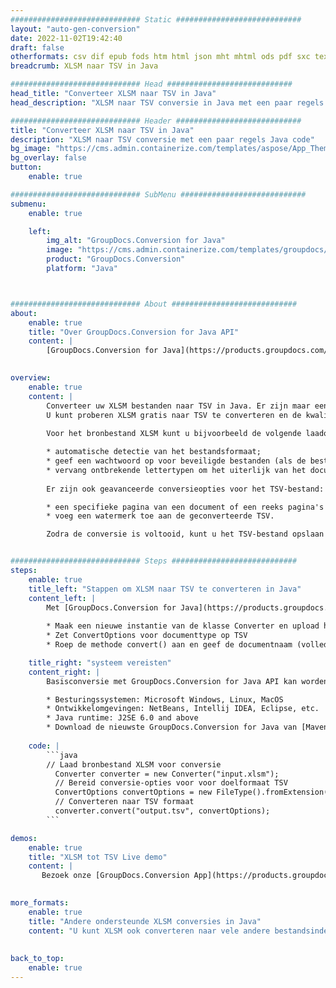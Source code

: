 ```yaml
---
############################# Static ############################
layout: "auto-gen-conversion"
date: 2022-11-02T19:42:40
draft: false
otherformats: csv dif epub fods htm html json mht mhtml ods pdf sxc tex tsv xlam xls xlsb xlsm xlsx xlt xltm xltx xml xps
breadcrumb: XLSM naar TSV in Java

############################# Head ############################
head_title: "Converteer XLSM naar TSV in Java"
head_description: "XLSM naar TSV conversie in Java met een paar regels code. Converteer meer dan 160 bestandsindelingen met de GroupDocs-documentconversie-API voor Java"

############################# Header ############################
title: "Converteer XLSM naar TSV in Java"
description: "XLSM naar TSV conversie met een paar regels Java code"
bg_image: "https://cms.admin.containerize.com/templates/aspose/App_Themes/V3/images/bg/header1.png"
bg_overlay: false
button:
    enable: true

############################# SubMenu ############################
submenu:
    enable: true

    left:
        img_alt: "GroupDocs.Conversion for Java"
        image: "https://cms.admin.containerize.com/templates/groupdocs/images/product-logos/90x90-noborder/groupdocs-conversion-java.png"
        product: "GroupDocs.Conversion"
        platform: "Java"



############################# About ############################
about:
    enable: true
    title: "Over GroupDocs.Conversion for Java API"
    content: |
        [GroupDocs.Conversion for Java](https://products.groupdocs.com/conversion/java/) is een geavanceerde conversie-API voor bestandsindelingen voor het converteren tussen populaire afbeeldings- en documentindelingen zoals Microsoft Office, OpenDocument, PDF, HTML, e-mail, CAD. en nog veel meer met slechts een paar regels code. De native API detecteert automatisch de formaten van de originele documenten en biedt veel opties voor het aanpassen van de geconverteerde documenten. Naast de functie om informatie uit een document te extraheren, ondersteunt het standaard ook het cachen van de conversieresultaten naar de lokale schijf. Elk type cacheopslag kan echter worden ondersteund door de juiste interfaces te implementeren - Amazon S3, Dropbox, Google Drive, Windows Azure, Reddis of andere.
    

overview:
    enable: true
    content: |
        Converteer uw XLSM bestanden naar TSV in Java. Er zijn maar een paar regels Java code nodig op elk platform naar keuze, zoals Windows, Linux, macOS.
        U kunt proberen XLSM gratis naar TSV te converteren en de kwaliteit van de conversieresultaten te evalueren. Naast eenvoudige scripts voor bestandsconversie, kunt u meer geavanceerde opties proberen voor het laden van het XLSM-bronbestand en het opslaan van de TSV-uitvoer. 
        
        Voor het bronbestand XLSM kunt u bijvoorbeeld de volgende laadopties gebruiken:

        * automatische detectie van het bestandsformaat;
        * geef een wachtwoord op voor beveiligde bestanden (als de bestandsindeling dit ondersteunt);
        * vervang ontbrekende lettertypen om het uiterlijk van het document te behouden.
        
        Er zijn ook geavanceerde conversieopties voor het TSV-bestand:

        * een specifieke pagina van een document of een reeks pagina's converteren;
        * voeg een watermerk toe aan de geconverteerde TSV.

        Zodra de conversie is voltooid, kunt u het TSV-bestand opslaan in uw lokale bestandspad of in opslag van derden, zoals FTP, Amazon S3, Google Drive, Dropbox enz. Let op - om XLSM te converteren tot TSV, hoeft u geen extra software te installeren, zoals MS Office, Open Office, Adobe Acrobat Reader etc.


############################# Steps ############################
steps:
    enable: true
    title_left: "Stappen om XLSM naar TSV te converteren in Java"
    content_left: |
        Met [GroupDocs.Conversion for Java](https://products.groupdocs.com/conversion/java/) kunnen ontwikkelaars het XLSM-bestand eenvoudig converteren naar TSV met een paar regels code.
        
        * Maak een nieuwe instantie van de klasse Converter en upload het bestand XLSM met het volledige pad
        * Zet ConvertOptions voor documenttype op TSV
        * Roep de methode convert() aan en geef de documentnaam (volledig pad) en formaat (TSV) door als parameter

    title_right: "systeem vereisten"
    content_right: |
        Basisconversie met GroupDocs.Conversion for Java API kan worden gedaan met slechts een paar regels code. Onze API's worden ondersteund op alle belangrijke platforms en besturingssystemen. Voordat u de onderstaande code uitvoert, moet u ervoor zorgen dat de volgende vereisten op uw systeem zijn geïnstalleerd.

        * Besturingssystemen: Microsoft Windows, Linux, MacOS
        * Ontwikkelomgevingen: NetBeans, Intellij IDEA, Eclipse, etc.
        * Java runtime: J2SE 6.0 and above
        * Download de nieuwste GroupDocs.Conversion for Java van [Maven](https://repository.groupdocs.com/webapp/#/artifacts/browse/tree/General/repo/com/groupdocs/groupdocs-conversion)
         
    code: |
        ```java    
        // Laad bronbestand XLSM voor conversie
          Converter converter = new Converter("input.xlsm");
          // Bereid conversie-opties voor voor doelformaat TSV
          ConvertOptions convertOptions = new FileType().fromExtension("tsv").getConvertOptions();
          // Converteren naar TSV formaat
          converter.convert("output.tsv", convertOptions);
        ```

demos:
    enable: true
    title: "XLSM tot TSV Live demo"
    content: |
       Bezoek onze [GroupDocs.Conversion App](https://products.groupdocs.app/conversion/family) website en probeer XLSM naar TSV conversie nu. De gratis demo heeft de volgende voordelen:
          

more_formats:
    enable: true
    title: "Andere ondersteunde XLSM conversies in Java"
    content: "U kunt XLSM ook converteren naar vele andere bestandsindelingen. Zie de lijst hieronder."
       
       
back_to_top:
    enable: true
---
```

